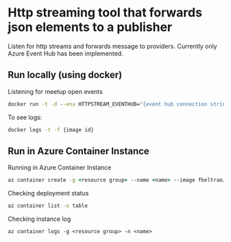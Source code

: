 # Http streaming tool that forwards json elements to a publisher
Listen for http streams and forwards message to providers. Currently only Azure Event Hub has been implemented.

## Run locally (using docker)

Listening for meetup open events
```cmd
docker run -t -d --env HTTPSTREAM_EVENTHUB="{event hub connection string}" --env HTTPSTREAM_URL="/2/open_events" --env HTTPSTREAM_HOST="stream.meetup.com" fbeltrao/httpstreamer:0.3
```
To see logs:
```cmd
docker logs -t -f {image id}
```

## Run in Azure Container Instance

Running in Azure Container Instance
```cmd
az container create -g <resource group> --name <name> --image fbeltrao/httpstreamer:0.3 --environment-variables HTTPSTREAM_EVENTHUB="<event hub connection string>" HTTPSTREAM_URL="/2/open_events" HTTPSTREAM_HOST="stream.meetup.com" --location <azure location>
```

Checking deployment status
```cmd
az container list -o table
```

Checking instance log
```
az container logs -g <resource group> -n <name>
```
